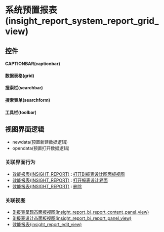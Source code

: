 # 系统预置报表(insight_report_system_report_grid_view)  <!-- {docsify-ignore-all} -->



## 控件
#### CAPTIONBAR(captionbar)
#### 数据表格(grid)
#### 搜索栏(searchbar)
#### 搜索表单(searchform)
#### 工具栏(toolbar)

## 视图界面逻辑
  * newdata(预置新建数据逻辑)
  * opendata(预置打开数据逻辑)


### 关联界面行为
  * [效能报表(INSIGHT_REPORT)](module/Insight/insight_report) : [打开BI报表设计图面板视图](module/Insight/insight_report#界面行为)
  * [效能报表(INSIGHT_REPORT)](module/Insight/insight_report) : [打开报表设计界面](module/Insight/insight_report#界面行为)
  * [效能报表(INSIGHT_REPORT)](module/Insight/insight_report) : [删除](module/Insight/insight_report#界面行为)

### 关联视图
  * [BI报表呈现态面板视图(insight_report_bi_report_content_panel_view)](app/view/insight_report_bi_report_content_panel_view)
  * [BI报表设计态面板视图(insight_report_bi_report_panel_view)](app/view/insight_report_bi_report_panel_view)
  * [效能报表(insight_report_edit_view)](app/view/insight_report_edit_view)

<script>
 const { createApp } = Vue
  createApp({
    data() {
      return {

      }
    }
  }).use(ElementPlus).mount('#app')
</script>